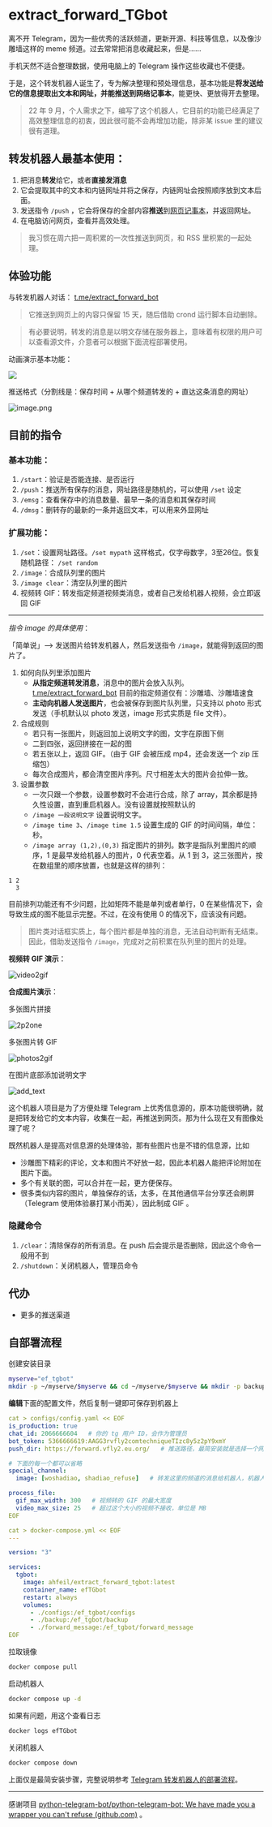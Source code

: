 
# extract_forward_TGbot

离不开 Telegram，因为一些优秀的活跃频道，更新开源、科技等信息，以及像沙雕墙这样的 meme 频道。过去常常把消息收藏起来，但是……

手机天然不适合整理数据，使用电脑上的 Telegram 操作这些收藏也不便捷。

于是，这个转发机器人诞生了，专为解决整理和预处理信息，基本功能是**将发送给它的信息提取出文本和网址，并能推送到网络记事本**，能更快、更放得开去整理。

> 22 年 9 月，个人需求之下，编写了这个机器人，它目前的功能已经满足了高效整理信息的初衷，因此很可能不会再增加功能，除非某 issue 里的建议很有道理。


## 转发机器人最基本使用：

1. 把消息**转发**给它，或者**直接发消息**
2. 它会提取其中的文本和内链网址并将之保存，内链网址会按照顺序放到文本后面。
3. 发送指令 `/push` ，它会将保存的全部内容**推送**到[网页记事本](https://github.com/pereorga/minimalist-web-notepad)，并返回网址。
4. 在电脑访问网页，查看并高效处理。

> 我习惯在周六把一周积累的一次性推送到网页，和 RSS 里积累的一起处理。

## 体验功能

与转发机器人对话： [t.me/extract_forward_bot](https://t.me/extract_forward_bot)

> 它推送到网页上的内容只保留 15 天，随后借助 crond 运行脚本自动删除。

> 有必要说明，转发的消息是以明文存储在服务器上，意味着有权限的用户可以查看源文件，介意者可以根据下面流程部署使用。


动画演示基本功能：

![](https://ib.ahfei.blog:443/imagesbed/efbot-presentation-23-08-48.webp)

推送格式（分割线是：保存时间 + 从哪个频道转发的 + 直达这条消息的网址）

![image.png](https://ib.ahfei.blog:443/imagesbed/202308052353807-23-08-05.png)


## 目前的指令

### 基本功能：
1. `/start`：验证是否能连接、是否运行
2. `/push`：推送所有保存的消息，网址路径是随机的，可以使用 `/set` 设定
3. `/emsg`：查看保存中的消息数量、最早一条的消息和其保存时间
4. `/dmsg`：删转存的最新的一条并返回文本，可以用来外显网址


### 扩展功能：
1. `/set`：设置网址路径。`/set mypath` 这样格式，仅字母数字，3至26位。恢复随机路径： `/set random`
2. `/image`：合成队列里的图片
3. `/image clear`：清空队列里的图片
4. 视频转 GIF：转发指定频道视频类消息，或者自己发给机器人视频，会立即返回 GIF


---

*指令 image 的具体使用*：

「简单说」--> 发送图片给转发机器人，然后发送指令 `/image`，就能得到返回的图片了。

1. 如何向队列里添加图片
    - **从指定频道转发消息**，消息中的图片会放入队列。[t.me/extract_forward_bot](https://t.me/extract_forward_bot) 目前的指定频道仅有：沙雕墙、沙雕墙速食
    - **主动向机器人发送图片**，也会被保存到图片队列里，只支持以 photo 形式发送（手机默认以 photo 发送，image 形式实质是 file 文件）。
2. 合成规则
    - 若只有一张图片，则返回加上说明文字的图，文字在原图下侧
    - 二到四张，返回拼接在一起的图
    - 若五张以上，返回 GIF。（由于 GIF 会被压成 mp4，还会发送一个 zip 压缩包）
    - 每次合成图片，都会清空图片序列。尺寸相差太大的图片会拉伸一致。 
3. 设置参数
    - 一次只跟一个参数，设置参数时不会进行合成，除了 array，其余都是持久性设置，直到重启机器人。没有设置就按照默认的
    - `/image 一段说明文字` 设置说明文字。
    - `/image time 3`、`/image time 1.5` 设置生成的 GIF 的时间间隔，单位：秒。
    - `/image array (1,2),(0,3)` 指定图片的排列。数字是指队列里图片的顺序，1 是最早发给机器人的图片，0 代表空着。从 1 到 3，这三张图片，按在数组里的顺序放置，也就是这样的排列：

```
1 2
  3
```

目前排列功能还有不少问题，比如矩阵不能是单列或者单行，0 在某些情况下，会导致生成的图不能显示完整。不过，在没有使用 0 的情况下，应该没有问题。

> 图片类对话框实质上，每个图片都是单独的消息，无法自动判断有无结束。因此，借助发送指令 `/image`，完成对之前积累在队列里的图片的处理。


**视频转 GIF 演示**：

![video2gif](https://ib.ahfei.blog:443/imagesbed/video2gif-24-01-27.webp)

**合成图片演示**：

多张图片拼接

![2p2one](https://ib.ahfei.blog:443/imagesbed/2p2one-24-01-12.webp)

多张图片转 GIF

![photos2gif](https://ib.ahfei.blog:443/imagesbed/photos2gif-24-01-35.webp)

在图片底部添加说明文字

![add_text](https://ib.ahfei.blog:443/imagesbed/add_text-24-01-50.webp)




这个机器人项目是为了方便处理 Telegram 上优秀信息源的，原本功能很明确，就是把转发给它的文本内容，收集在一起，再推送到网页。那为什么现在又有图像处理了呢？

既然机器人是提高对信息源的处理体验，那有些图片也是不错的信息源，比如
- 沙雕图下精彩的评论，文本和图片不好放一起，因此本机器人能把评论附加在图片下面。
- 多个有关联的图，可以合并在一起，更方便保存。
- 很多类似内容的图片，单独保存的话，太多，在其他通信平台分享还会刷屏（Telegram 使用体验暴打某小而美），因此制成 GIF 。


### 隐藏命令

1. `/clear`：清除保存的所有消息。在 push 后会提示是否删除，因此这个命令一般用不到
2. `/shutdown`：关闭机器人，管理员命令


## 代办
- 更多的推送渠道



## 自部署流程


创建安装目录

```sh
myserve="ef_tgbot"
mkdir -p ~/myserve/$myserve && cd ~/myserve/$myserve && mkdir -p backup forward_message configs
```

**编辑**下面的配置文件，然后复制一键即可保存到机器上

```yaml
cat > configs/config.yaml << EOF
is_production: true
chat_id: 2066666604   # 你的 tg 用户 ID，会作为管理员
bot_token: 5366666619:AAGG3rvfly2comtechniqueTIzc8y5z2pY9xmY
push_dir: https://forward.vfly2.eu.org/   # 推送路径，最简安装就是选择一个网络记事本的网址，这里使用我搭建的

# 下面的每一个都可以省略
special_channel: 
  image: [woshadiao, shadiao_refuse]   # 转发这里的频道的消息给机器人，机器人会接收视频和图片

process_file:
  gif_max_width: 300   # 视频转的 GIF 的最大宽度
  video_max_size: 25   # 超过这个大小的视频不接收，单位是 MB
EOF
```


```yml
cat > docker-compose.yml << EOF
---

version: "3"

services:
  tgbot:
    image: ahfeil/extract_forward_tgbot:latest
    container_name: efTGbot
    restart: always
    volumes:
      - ./configs:/ef_tgbot/configs
      - ./backup:/ef_tgbot/backup
      - ./forward_message:/ef_tgbot/forward_message
EOF
```

拉取镜像

```sh
docker compose pull
```

启动机器人

```sh
docker compose up -d
```

如果有问题，用这个查看日志

```sh
docker logs efTGbot
```

关闭机器人

```sh
docker compose down
```



上面仅是最简安装步骤，完整说明参考 [Telegram 转发机器人的部署流程](https://technique.vfly2.com/2023/08/deployment-process-extract_forward_tgbot/)。


---


感谢项目 [python-telegram-bot/python-telegram-bot: We have made you a wrapper you can't refuse (github.com)](https://github.com/python-telegram-bot/python-telegram-bot) 。

